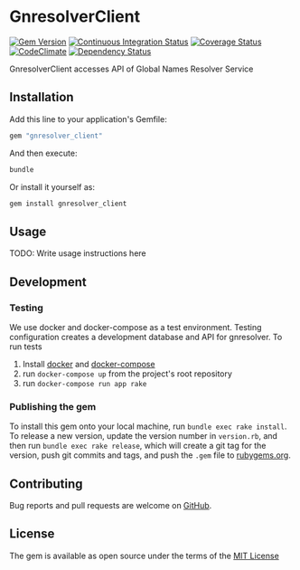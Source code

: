 # GnresolverClient

[![Gem Version][gem_badge]][gem_link]
[![Continuous Integration Status][ci_badge]][ci_link]
[![Coverage Status][cov_badge]][cov_link]
[![CodeClimate][code_badge]][code_link]
[![Dependency Status][dep_badge]][dep_link]

GnresolverClient accesses API of Global Names Resolver Service

## Installation

Add this line to your application's Gemfile:

```ruby
gem "gnresolver_client"
```

And then execute:

```bash
bundle
```

Or install it yourself as:

```bash
gem install gnresolver_client
```

## Usage

TODO: Write usage instructions here

## Development

### Testing

We use docker and docker-compose as a test environment. Testing configuration
creates a development database and API for gnresolver. To run tests

1. Install [docker] and [docker-compose]
1. run ``docker-compose up`` from the project's root repository
1. run ``docker-compose run app rake``

### Publishing the gem

To install this gem onto your local machine, run `bundle exec rake install`. To
release a new version, update the version number in `version.rb`, and then run
`bundle exec rake release`, which will create a git tag for the version, push
git commits and tags, and push the `.gem` file to
[rubygems.org].

## Contributing

Bug reports and pull requests are welcome on [GitHub][github-repo].

## License

The gem is available as open source under the terms of the
[MIT License][license]

[gem_badge]: https://badge.fury.io/rb/gnresolver_client.svg
[gem_link]: http://badge.fury.io/rb/gnresolver_client
[ci_badge]: https://circleci.com/gh/GlobalNamesArchitecture/gnresolver_client.svg?style=svg
[ci_link]: https://circleci.com/gh/GlobalNamesArchitecture/gnresolver_client
[cov_badge]: https://codeclimate.com/github/GlobalNamesArchitecture/gnresolver_client/badges/coverage.svg
[cov_link]: https://codeclimate.com/github/GlobalNamesArchitecture/gnresolver_client
[code_badge]: https://codeclimate.com/github/GlobalNamesArchitecture/gnresolver_client/badges/gpa.svg
[code_link]: https://codeclimate.com/github/GlobalNamesArchitecture/gnresolver_client
[dep_badge]: https://gemnasium.com/GlobalNamesArchitecture/gnresolver_client.svg
[dep_link]: https://gemnasium.com/GlobalNamesArchitecture/gnresolver_client
[github-repo]: https://github.com/GlobalNamesArchitecture/gnresolver_client
[license]: https://github.com/GlobalNamesArchitecture/gnresolver_client/blob/master/LICENSE
[rubygems.org]: https://rubygems.org
[docker]: https://docs.docker.com/engine/installation/
[docker-compose]: https://docs.docker.com/compose/install/
